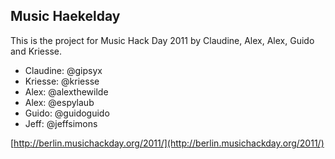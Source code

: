
Music Haekelday
--------------

This is the project for Music Hack Day 2011 by Claudine, Alex, Alex, Guido and Kriesse.

- Claudine: @gipsyx
- Kriesse:  @kriesse
- Alex:     @alexthewilde
- Alex:     @espylaub
- Guido:    @guidoguido
- Jeff:	  @jeffsimons


[http://berlin.musichackday.org/2011/](http://berlin.musichackday.org/2011/)
